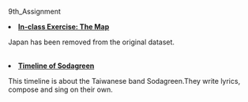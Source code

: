 9th_Assignment

<li><a href="http://dev-comm5961-demo.pantheonsite.io/map3/"><strong>In-class Exercise: The Map</strong></a></li>
<p>Japan has been removed from the original dataset.</p>
</br>
<li><a href="http://dev-comm5961-demo.pantheonsite.io/Timeline/compiled/examples/sodagreen.html"><strong>Timeline of Sodagreen </strong></a></li>
<p>This timeline is about the Taiwanese band Sodagreen.They write lyrics, compose and sing on their own. </p>


